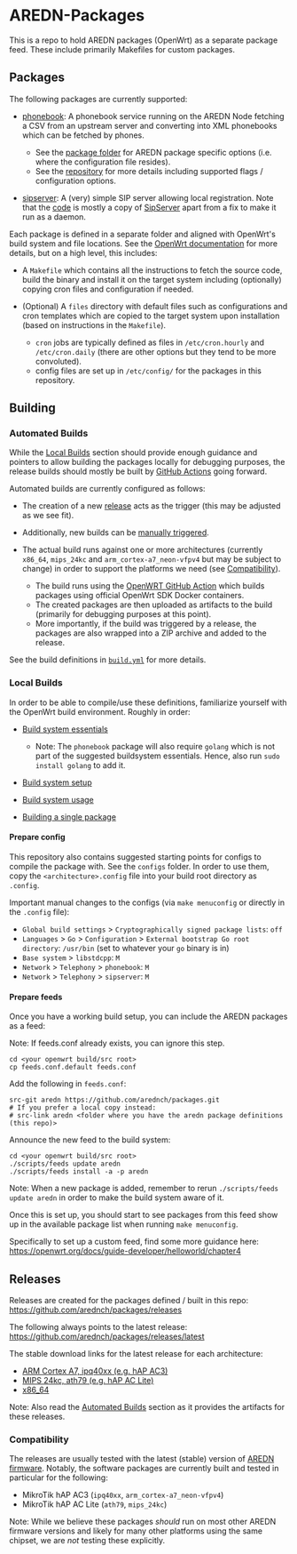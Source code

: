 # AREDN-Packages

This is a repo to hold AREDN packages (OpenWrt) as a separate package feed. These include primarily Makefiles for custom packages.

## Packages

The following packages are currently supported:

- [phonebook](https://github.com/arednch/packages/tree/main/phonebook): A phonebook service running on the AREDN Node fetching
  a CSV from an upstream server and converting into XML phonebooks which can be fetched by phones.
  
    * See the [package folder](https://github.com/arednch/packages/tree/main/phonebook) for AREDN package specific options (i.e. where the configuration file resides).
    * See the [repository](https://github.com/arednch/phonebook) for more details including supported flags / configuration options.

- [sipserver](https://github.com/arednch/packages/tree/main/sipserver): A (very) simple SIP server allowing local registration.
  Note that the [code](https://github.com/arednch/sipserver) is mostly a copy of
  [SipServer](https://github.com/BarGabriel/SipServer) apart from a fix to make it run as a daemon.

Each package is defined in a separate folder and aligned with OpenWrt's build system and file locations. See the [OpenWrt documentation](https://openwrt.org/docs/start) for more details, but on a high level, this includes:

- A `Makefile` which contains all the instructions to fetch the source code, build the binary and install it on the target system including (optionally) copying cron files and configuration if needed.

- (Optional) A `files` directory with default files such as configurations and cron templates which are copied to the target system upon installation (based on instructions in the `Makefile`).

  * `cron` jobs are typically defined as files in `/etc/cron.hourly` and `/etc/cron.daily` (there are other options but they tend to be more convoluted).
  * config files are set up in `/etc/config/` for the packages in this repository.

## Building

### Automated Builds

While the [Local Builds](#local-builds) section should provide enough guidance and pointers to allow building the packages locally for debugging purposes, the release builds should mostly be built by [GitHub Actions](https://github.com/features/actions) going forward.

Automated builds are currently configured as follows:

- The creation of a new [release](https://github.com/arednch/packages/releases) acts as the trigger (this may be adjusted as we see fit).
- Additionally, new builds can be [manually triggered](https://github.com/arednch/packages/actions/workflows/build.yml).
- The actual build runs against one or more architectures (currently `x86_64`, `mips_24kc` and `arm_cortex-a7_neon-vfpv4` but may be subject to change) in order to support the platforms we need (see [Compatibility](#compatibility)).

  * The build runs using the [OpenWRT GitHub Action](https://github.com/openwrt/gh-action-sdk) which builds packages using official OpenWrt SDK Docker containers.
  * The created packages are then uploaded as artifacts to the build (primarily for debugging purposes at this point).
  * More importantly, if the build was triggered by a release, the packages are also wrapped into a ZIP archive and added to the release.

See the build definitions in [`build.yml`](https://github.com/arednch/packages/blob/main/.github/workflows/build.yml) for more details.

### Local Builds

In order to be able to compile/use these definitions, familiarize yourself with the OpenWrt build environment. Roughly in order:

- [Build system essentials](https://openwrt.org/docs/guide-developer/toolchain/buildsystem_essentials)

  * Note: The `phonebook` package will also require `golang` which is not part of the suggested buildsystem essentials. Hence, also run `sudo install golang` to add it.

- [Build system setup](https://openwrt.org/docs/guide-developer/toolchain/install-buildsystem)
- [Build system usage](https://openwrt.org/docs/guide-developer/toolchain/use-buildsystem)
- [Building a single package](https://openwrt.org/docs/guide-developer/toolchain/single.package)

#### Prepare config

This repository also contains suggested starting points for configs to compile the package with. See the `configs` folder. In order to use them, copy the `<architecture>.config` file into your build root directory as `.config`.

Important manual changes to the configs (via `make menuconfig` or directly in the `.config` file):

- `Global build settings` > `Cryptographically signed package lists`: `off`
- `Languages` > `Go` > `Configuration` > `External bootstrap Go root directory`: `/usr/bin` (set to whatever your `go` binary is in)
- `Base system` > `libstdcpp`: `M`
- `Network` > `Telephony` > `phonebook`: `M`
- `Network` > `Telephony` > `sipserver`: `M`

#### Prepare feeds

Once you have a working build setup, you can include the AREDN packages as a feed:

Note: If feeds.conf already exists, you can ignore this step.

```
cd <your openwrt build/src root>
cp feeds.conf.default feeds.conf
```

Add the following in `feeds.conf`:
```
src-git aredn https://github.com/arednch/packages.git
# If you prefer a local copy instead:
# src-link aredn <folder where you have the aredn package definitions (this repo)>
```

Announce the new feed to the build system:
```
cd <your openwrt build/src root>
./scripts/feeds update aredn
./scripts/feeds install -a -p aredn
```

Note: When a new package is added, remember to rerun `./scripts/feeds update aredn` in order to make the build system aware of it.

Once this is set up, you should start to see packages from this feed show up in the available package list when running `make menuconfig`.

Specifically to set up a custom feed, find some more guidance here:
https://openwrt.org/docs/guide-developer/helloworld/chapter4

## Releases

Releases are created for the packages defined / built in this repo: https://github.com/arednch/packages/releases

The following always points to the latest release: https://github.com/arednch/packages/releases/latest

The stable download links for the latest release for each architecture:

- [ARM Cortex A7, ipq40xx (e.g. hAP AC3)](https://github.com/arednch/packages/releases/latest/download/arm_cortex-a7_neon-vfpv4.zip)
- [MIPS 24kc, ath79 (e.g. hAP AC Lite)](https://github.com/arednch/packages/releases/latest/download/mips_24kc.zip)
- [x86_64](https://github.com/arednch/packages/releases/latest/download/x86_64.zip)

Note: Also read the [Automated Builds](#automated-builds) section as it provides the artifacts for these releases.

### Compatibility

The releases are usually tested with the latest (stable) version of [AREDN firmware](https://www.arednmesh.org/content/current-software). Notably, the software packages are currently built and tested in particular for the following:

- MikroTik hAP AC3 (`ipq40xx`, `arm_cortex-a7_neon-vfpv4`)
- MikroTik hAP AC Lite (`ath79`, `mips_24kc`)

Note: While we believe these packages _should_ run on most other AREDN firmware versions and likely for many other platforms using the same chipset, we are _not_ testing these explicitly.
